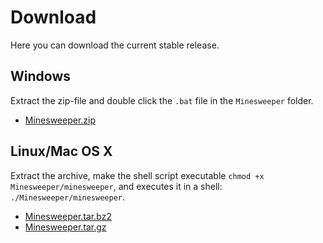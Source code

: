 # Download

Here you can download the current stable release.

## Windows

Extract the zip-file and double click the `.bat` file in the `Minesweeper` folder.

- [Minesweeper.zip](downloads/windows/Minesweeper.zip)

## Linux/Mac OS X

Extract the archive, make the shell script executable `chmod +x Minesweeper/minesweeper`,
and executes it in a shell: `./Minesweeper/minesweeper`.

- [Minesweeper.tar.bz2](downloads/unix/Minesweeper.tar.bz2)
- [Minesweeper.tar.gz](downloads/unix/Minesweeper.tar.gz)
